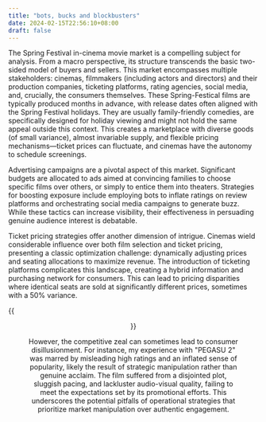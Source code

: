 ```yaml
---
title: "bots, bucks and blockbusters"
date: 2024-02-15T22:56:10+08:00
draft: false
---
```


The Spring Festival in-cinema movie market is a compelling subject for analysis. From a macro perspective, its structure transcends the basic two-sided model of buyers and sellers. This market encompasses multiple stakeholders: cinemas, filmmakers (including actors and directors) and their production companies, ticketing platforms, rating agencies, social media, and, crucially, the consumers themselves. These Spring-Festical films are typically produced months in advance, with release dates often aligned with the Spring Festival holidays. They are usually family-friendly comedies, are specifically designed for holiday viewing and might not hold the same appeal outside this context. This creates a marketplace with diverse goods (of small variance), almost invariable supply, and flexible pricing mechanisms—ticket prices can fluctuate, and cinemas have the autonomy to schedule screenings.

Advertising campaigns are a pivotal aspect of this market. Significant budgets are allocated to ads aimed at convincing families to choose specific films over others, or simply to entice them into theaters. Strategies for boosting exposure include employing bots to inflate ratings on review platforms and orchestrating social media campaigns to generate buzz. While these tactics can increase visibility, their effectiveness in persuading genuine audience interest is debatable.

Ticket pricing strategies offer another dimension of intrigue. Cinemas wield considerable influence over both film selection and ticket pricing, presenting a classic optimization challenge: dynamically adjusting prices and seating allocations to maximize revenue. The introduction of ticketing platforms complicates this landscape, creating a hybrid information and purchasing network for consumers. This can lead to pricing disparities where identical seats are sold at significantly different prices, sometimes with a 50% variance.

{{<figure align="center" src="/data_vis/movie_tickets.jpeg" caption="This happens recently with one of my friends. He and his family went to watch Andy Law's new film 'The Movie Emperor'. They bought two tickets on Douyin (Chinese TikTok) and the remaining one on another platform. Despite the three tickets are for the same time and adjacent seats, their price is significantly different.">}}

However, the competitive zeal can sometimes lead to consumer disillusionment. For instance, my experience with "PEGASU 2" was marred by misleading high ratings and an inflated sense of popularity, likely the result of strategic manipulation rather than genuine acclaim. The film suffered from a disjointed plot, sluggish pacing, and lackluster audio-visual quality, failing to meet the expectations set by its promotional efforts. This underscores the potential pitfalls of operational strategies that prioritize market manipulation over authentic engagement.
